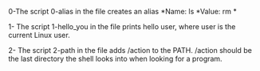 0-The script 0-alias in the file creates an alias
	*Name: ls
	*Value: rm *

1- The script 1-hello_you in the file prints hello user, where user is the current Linux user.

2- The script 2-path in the file adds /action to the PATH. /action should be the last directory the shell looks into when looking for a program.


